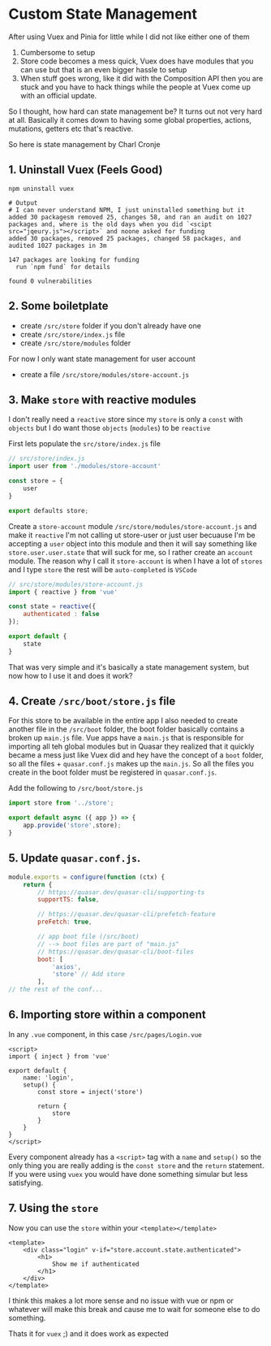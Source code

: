 # Custom State Management

After using Vuex and Pinia for little while I did not like either one of them

1. Cumbersome to setup
2. Store code becomes a mess quick, Vuex does have modules that you can use but that is an even bigger hassle to setup
3. When stuff goes wrong, like it did with the Composition API then you are stuck and you have to hack things while the people at Vuex come up with an official update.

So I thought, how hard can state management be? It turns out not very hard at all. Basically it comes down to having some global properties, actions, mutations, getters etc that's reactive.

So here is state management by Charl Cronje

## 1. Uninstall Vuex (Feels Good)

```shell
npm uninstall vuex

# Output
# I can never understand NPM, I just uninstalled something but it added 30 packagesm removed 25, changes 58, and ran an audit on 1027 packages and, where is the old days when you did `<scipt src="jqeury.js"></script>` and noone asked for funding
added 30 packages, removed 25 packages, changed 58 packages, and audited 1027 packages in 3m

147 packages are looking for funding
  run `npm fund` for details

found 0 vulnerabilities
```

## 2. Some boiletplate

- create `/src/store` folder if you don't already have one
- create `/src/store/index.js` file
- create `/src/store/modules` folder

For now I only want state management for user account

- create a file `/src/store/modules/store-account.js` 

## 3. Make `store` with reactive modules

I don't really need a `reactive` store since my `store` is only a `const` with `objects` but I do want those `objects` (`modules`) to be `reactive`

First lets populate the `src/store/index.js` file

```js
// src/store/index.js
import user from './modules/store-account'

const store = {
    user
}

export defaults store;
```

Create a `store-account` module `/src/store/modules/store-account.js` and make it `reactive`
I'm not calling ut store-user or just user becuause I'm be accepting a `user` object into this module and then it will say something like `store.user.user.state` that will suck for me, so I rather create an `account` module. The reason why I call it `store-account` is when I have a lot of `stores` and I type `store` the rest will be `auto-completed` is `VSCode`


```js
// src/store/modules/store-account.js
import { reactive } from 'vue'

const state = reactive({
    authenticated : false
});

export default {
    state
}
```

That was very simple and it's basically a state management system, but now how to I use it and does it work?

## 4. Create `/src/boot/store.js` file

For this store to be available in the entire app I also needed to create another file in the `/src/boot` folder, the boot folder basically contains a broken up `main.js` file. Vue apps have a `main.js` that is responsible for importing all teh global modules but in Quasar they realized that it quickly became a mess just like Vuex did and hey have the concept of a `boot` folder, so all the files + `quasar.conf.js` makes up the `main.js`. So all the files you create in the boot folder must be registered in `quasar.conf.js`.

Add the following to `/src/boot/store.js`

```js
import store from '../store';

export default async ({ app }) => {
    app.provide('store',store);
}
```

## 5. Update `quasar.conf.js`.

```js
module.exports = configure(function (ctx) {
    return {
        // https://quasar.dev/quasar-cli/supporting-ts
        supportTS: false,

        // https://quasar.dev/quasar-cli/prefetch-feature
        preFetch: true,

        // app boot file (/src/boot)
        // --> boot files are part of "main.js"
        // https://quasar.dev/quasar-cli/boot-files
        boot: [
            'axios',
            'store' // Add store
        ],
// the rest of the conf...        
```


## 6. Importing store within a component

In any `.vue` component, in this case `/src/pages/Login.vue`

```vue
<script>
import { inject } from 'vue'

export default {
    name: 'login',
    setup() {
        const store = inject('store')

        return {
            store
        }
    }
}
</script>
```

Every component already has a `<script>` tag with a `name` and `setup()` so the only thing you are really adding is the `const store` and the `return` statement. If you were using `vuex` you would have done something simular but less satisfying.

## 7. Using the `store`

Now you can use the `store` within your `<template></template>`

```vue
<template>
    <div class="login" v-if="store.account.state.authenticated">
        <h1>
            Show me if authenticated
        </h1>
    </div>
</template>
```

I think this makes a lot more sense and no issue with vue or npm or whatever will make this break and cause me to wait for someone else to do something.

Thats it for `vuex` ;) and it does work as expected













